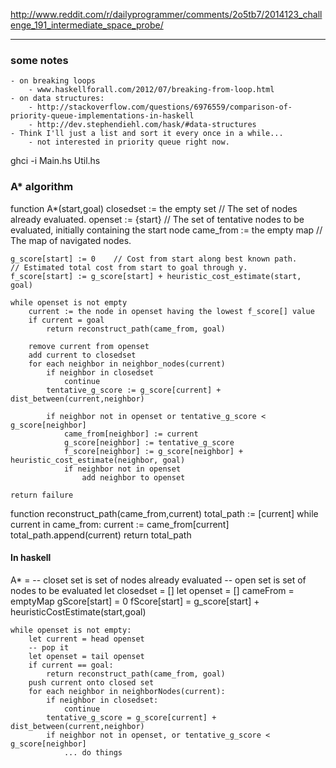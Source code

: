 http://www.reddit.com/r/dailyprogrammer/comments/2o5tb7/2014123_challenge_191_intermediate_space_probe/


---


### some notes
    - on breaking loops
        - www.haskellforall.com/2012/07/breaking-from-loop.html
    - on data structures:
        - http://stackoverflow.com/questions/6976559/comparison-of-priority-queue-implementations-in-haskell
        - http://dev.stephendiehl.com/hask/#data-structures
    - Think I'll just a list and sort it every once in a while...
        - not interested in priority queue right now. 

ghci -i Main.hs Util.hs

### A* algorithm
function A*(start,goal)
    closedset := the empty set    // The set of nodes already evaluated.
    openset := {start}    // The set of tentative nodes to be evaluated, initially containing the start node
    came_from := the empty map    // The map of navigated nodes.
 
    g_score[start] := 0    // Cost from start along best known path.
    // Estimated total cost from start to goal through y.
    f_score[start] := g_score[start] + heuristic_cost_estimate(start, goal)
 
    while openset is not empty
        current := the node in openset having the lowest f_score[] value
        if current = goal
            return reconstruct_path(came_from, goal)
 
        remove current from openset
        add current to closedset
        for each neighbor in neighbor_nodes(current)
            if neighbor in closedset
                continue
            tentative_g_score := g_score[current] + dist_between(current,neighbor)
 
            if neighbor not in openset or tentative_g_score < g_score[neighbor] 
                came_from[neighbor] := current
                g_score[neighbor] := tentative_g_score
                f_score[neighbor] := g_score[neighbor] + heuristic_cost_estimate(neighbor, goal)
                if neighbor not in openset
                    add neighbor to openset
 
    return failure
 
function reconstruct_path(came_from,current)
    total_path := [current]
    while current in came_from:
        current := came_from[current]
        total_path.append(current)
    return total_path



#### In haskell

A* = 
    -- closet set is set of nodes already evaluated
    -- open set is set of nodes to be evaluated
    let closedset = []
    let openset   = []
    cameFrom = emptyMap
    gScore[start] = 0
    fScore[start] = g_score[start] + heuristicCostEstimate(start,goal)
    
    while openset is not empty:
        let current = head openset
        -- pop it
        let openset = tail openset
        if current == goal:
            return reconstruct_path(came_from, goal)
        push current onto closed set
        for each neighbor in neighborNodes(current):
            if neighbor in closedset:
                continue
            tentative_g_score = g_score[current] + dist_between(current,neighbor)
            if neighbor not in openset, or tentative_g_score < g_score[neighbor]
                ... do things














